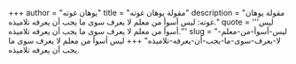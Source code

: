 +++
author = "يوهان غوته"
title = "مقولة يوهان غوته"
description = "مقولة يوهان غوته: ليس أسوأ من معلم لا يعرف سوى ما يجب أن يعرفه تلاميذه."
quote = '''ليس أسوأ من معلم لا يعرف سوى ما يجب أن يعرفه تلاميذه.'''
slug = "ليس-أسوأ-من-معلم-لا-يعرف-سوى-ما-يجب-أن-يعرفه-تلاميذه"
+++
ليس أسوأ من معلم لا يعرف سوى ما يجب أن يعرفه تلاميذه.
